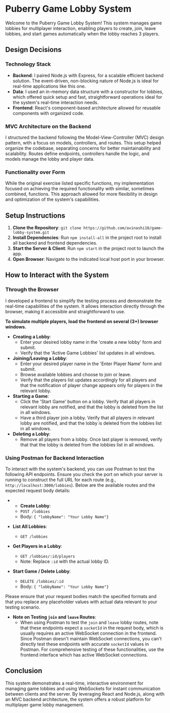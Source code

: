 # Puberry Game Lobby System

Welcome to the Puberry Game Lobby System! This system manages game lobbies for multiplayer interaction, enabling players to create, join, leave lobbies, and start games automatically when the lobby reaches 3 players.

## Design Decisions

### Technology Stack
- **Backend**: I paired Node.js with Express, for a scalable efficient backend solution. The event-driven, non-blocking nature of Node.js is ideal for real-time applications like this one.
- **Data**: I used an in-memory data structure with a constructor for lobbies, which offered quick setup and fast, straightforward operations ideal for the system's real-time interaction needs.
- **Frontend**: React's component-based architecture allowed for reusable components with organized code.


### MVC Architecture on the Backend
I structured the backend following the Model-View-Controller (MVC) design pattern,  with a focus on models, controllers, and routes. This setup helped organize the codebase, separating concerns for better maintainability and scalability. Routes define endpoints, controllers handle the logic, and models manage the lobby and player data.

### Functionality over Form
While the original exercise listed specific functions, my implementation focused on achieving the required functionality with similar, sometimes combined, functions. This approach allowed for more flexibility in design and optimization of the system's capabilities.

## Setup Instructions

1. **Clone the Repository**: `git clone https://github.com/avinashi10/game-lobby-system.git`
2. **Install Dependencies**: Run `npm install-all` in the project root to install all backend and frontend dependencies.
3. **Start the Server & Client**: Run `npm start` in the project root to launch the app.
4. **Open Browser**: Navigate to the indicated local host port in your browser.
## How to Interact with the System

### Through the Browser
I developed a frontend to simplify the testing process and demonstrate the real-time capabilities of the system. It allows interaction directly through the browser, making it accessible and straightforward to use. 

**To simulate multiple players, load the frontend on several (3+) browser windows.**
- **Creating a Lobby**:
  - Enter your desired lobby name in the 'create a new lobby' form and submit.
  - Verify that the 'Active Game Lobbies' list updates in all windows.
- **Joining/Leaving a Lobby**:
  - Enter your desired player name in the 'Enter Player Name' form and submit.
  - Browse available lobbies and choose to join or leave.
  - Verify that the players list updates accordingly for all players and that the notification of player change appears only for players in the relevant lobby.
- **Starting a Game**:
  - Click the 'Start Game' button on a lobby. Verify that all players in relevant lobby are notified, and that the lobby is deleted from the list in all windows.
  - Have a third player join a lobby. Verify that all players in relevant lobby are notified, and that the lobby is deleted from the lobbies list in all windows.
- **Deleting a Lobby**:
  - Remove all players from a lobby. Once last player is removed, verify that that the lobby is deleted from the lobbies list in all windows.

### Using Postman for Backend Interaction

To interact with the system's backend, you can use Postman to test the following API endpoints. Ensure you check the port on which your server is running to construct the full URL for each route (e.g., `http://localhost:3000/lobbies`). Below are the available routes and the expected request body details:

- - **Create Lobby**: 
  - `POST /lobbies` 
  - Body: `{ "lobbyName": "Your Lobby Name"}`

- **List All Lobbies**: 
  - `GET /lobbies`

- **Get Players in a Lobby**: 
  - `GET /lobbies/:id/players`
  - Note: Replace `:id` with the actual lobby ID.

- **Start Game / Delete Lobby**: 
  - `DELETE /lobbies/:id`
  - Body: `{ "lobbyName": "Your Lobby Name"}`
  
Please ensure that your request bodies match the specified formats and that you replace any placeholder values with actual data relevant to your testing scenario.

- **Note on Testing `join` and `leave` Routes**:
  - When using Postman to test the `join` and `leave` lobby routes, note that these endpoints expect a `socketId` in the request body, which is usually requires an active WebSocket connection in the frontend. Since Postman doesn't maintain WebSocket connections, you can't directly test these endpoints with accurate `socketId` values in Postman. For comprehensive testing of these functionalities, use the frontend interface which has active WebSocket connections.

## Conclusion

This system demonstrates a real-time, interactive environment for managing game lobbies and using WebSockets for instant communication between clients and the server. By leveraging React and Node.js, along with an MVC backend architecture, the system offers a robust platform for multiplayer game lobby management.
